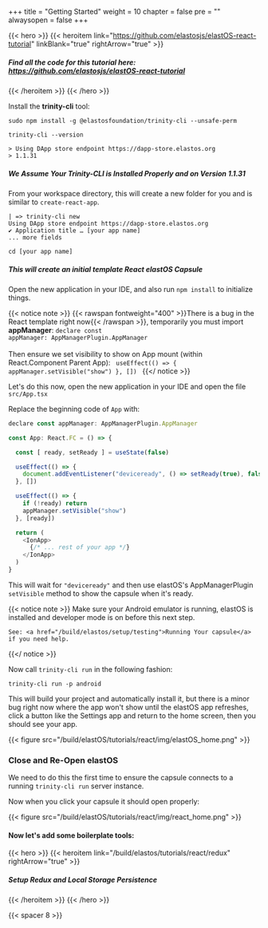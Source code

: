 
+++
title = "Getting Started"
weight = 10
chapter = false
pre = ""
alwaysopen = false
+++

{{< hero >}}
    {{< heroitem link="https://github.com/elastosjs/elastOS-react-tutorial" linkBlank="true" rightArrow="true" >}}
        <h5><b>Find all the code for this tutorial here:</b> https://github.com/elastosjs/elastOS-react-tutorial</h5>
    {{< /heroitem >}}
{{< /hero >}}

Install the **trinity-cli** tool:

    sudo npm install -g @elastosfoundation/trinity-cli --unsafe-perm
    
    trinity-cli --version
    
    > Using DApp store endpoint https://dapp-store.elastos.org
    > 1.1.31

##### We Assume Your **Trinity-CLI** is Installed Properly and on Version 1.1.31  

From your workspace directory, this will create a new folder for you and is similar to `create-react-app`.

    | => trinity-cli new
    Using DApp store endpoint https://dapp-store.elastos.org
    ✔ Application title … [your app name]
    ... more fields
    
    cd [your app name]
    
##### This will create an initial template React elastOS Capsule

Open the new application in your IDE, and also run `npm install` to initialize things. 

{{< notice note >}}
    {{< rawspan fontweight="400" >}}There is a bug in the React template right now{{< /rawspan >}}, temporarily you must import <b>appManager</b>:
    <code>declare const appManager: AppManagerPlugin.AppManager</code><br/>
    <br/>
    Then ensure we set visibility to show on App mount (within React.Component Parent App):
    <code>
        useEffect(() => {
            appManager.setVisible("show")
        }, [])
    </code>
{{</ notice >}}

Let's do this now, open the new application in your IDE and open the file `src/App.tsx`

Replace the beginning code of `App` with:

```js
declare const appManager: AppManagerPlugin.AppManager

const App: React.FC = () => {

  const [ ready, setReady ] = useState(false)

  useEffect(() => {
    document.addEventListener("deviceready", () => setReady(true), false)
  }, [])

  useEffect(() => {
    if (!ready) return
    appManager.setVisible("show")
  }, [ready])

  return (
    <IonApp>
      {/* ... rest of your app */}
    </IonApp>
  )
}
```

This will wait for `"deviceready"` and then use elastOS's AppManagerPlugin `setVisible` method to show the capsule when
it's ready.

{{< notice note >}}
    Make sure your Android emulator is running, elastOS is installed and developer mode is on before this next step.
    
    See: <a href="/build/elastos/setup/testing">Running Your capsule</a> if you need help.
{{</ notice >}}

Now call `trinity-cli run` in the following fashion:

    trinity-cli run -p android
    
This will build your project and automatically install it, but there is a minor bug right now where the app won't show 
until the elastOS app refreshes, click a button like the Settings app and return to the home screen, then you should
see your app.

{{< figure src="/build/elastOS/tutorials/react/img/elastOS_home.png" >}}

### Close and Re-Open elastOS

We need to do this the first time to ensure the capsule connects to a running `trinity-cli run` server instance.

Now when you click your capsule it should open properly:

{{< figure src="/build/elastOS/tutorials/react/img/react_home.png" >}}

#### Now let's add some boilerplate tools:

{{< hero >}}
    {{< heroitem link="/build/elastos/tutorials/react/redux" rightArrow="true" >}}
        <h5>Setup Redux and Local Storage Persistence</h5> 
    {{< /heroitem >}}
{{< /hero >}}

{{< spacer 8 >}}
